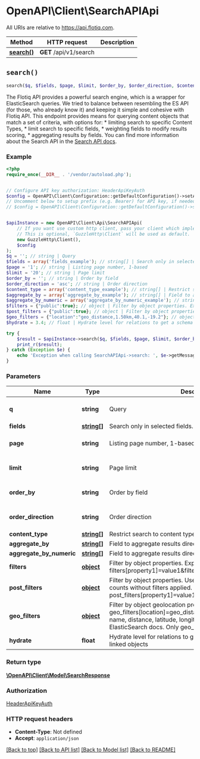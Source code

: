 # OpenAPI\Client\SearchAPIApi

All URIs are relative to https://api.flotiq.com.

Method | HTTP request | Description
------------- | ------------- | -------------
[**search()**](SearchAPIApi.md#search) | **GET** /api/v1/search | 


## `search()`

```php
search($q, $fields, $page, $limit, $order_by, $order_direction, $content_type, $aggregate_by, $aggregate_by_numeric, $filters, $post_filters, $geo_filters, $hydrate): \OpenAPI\Client\Model\SearchResponse
```



The Flotiq API provides a powerful search engine, which is a wrapper for ElasticSearch queries. We tried to balance between resembling the ES API (for those, who already know it) and keeping it simple and cohesive with Flotiq API. This endpoint provides means for querying content objects that match a set of criteria, with options for:   * limiting search to specific Content Types,  * limit search to specific fields,  * weighting fields to modify results scoring,  * aggregating results by fields.   You can find more information about the Search API in the [Search API docs](https://flotiq.com/docs/API/search/).

### Example

```php
<?php
require_once(__DIR__ . '/vendor/autoload.php');


// Configure API key authorization: HeaderApiKeyAuth
$config = OpenAPI\Client\Configuration::getDefaultConfiguration()->setApiKey('X-AUTH-TOKEN', 'YOUR_API_KEY');
// Uncomment below to setup prefix (e.g. Bearer) for API key, if needed
// $config = OpenAPI\Client\Configuration::getDefaultConfiguration()->setApiKeyPrefix('X-AUTH-TOKEN', 'Bearer');


$apiInstance = new OpenAPI\Client\Api\SearchAPIApi(
    // If you want use custom http client, pass your client which implements `GuzzleHttp\ClientInterface`.
    // This is optional, `GuzzleHttp\Client` will be used as default.
    new GuzzleHttp\Client(),
    $config
);
$q = ''; // string | Query
$fields = array('fields_example'); // string[] | Search only in selected fields.
$page = '1'; // string | Listing page number, 1-based
$limit = '20'; // string | Page limit
$order_by = ''; // string | Order by field
$order_direction = 'asc'; // string | Order direction
$content_type = array('content_type_example'); // string[] | Restrict search to content types set
$aggregate_by = array('aggregate_by_example'); // string[] | Field to aggregate results direction (string fields only)
$aggregate_by_numeric = array('aggregate_by_numeric_example'); // string[] | Field to aggregate results direction with numeric type
$filters = {"public":true}; // object | Filter by object properties. Expected format: filters[property1]=value1&filters[property2]=value2
$post_filters = {"public":true}; // object | Filter by object properties. Use it when you want aggregated counts without filters applied. Expected format: post_filters[property1]=value1&post_filters[property2]=value2
$geo_filters = {"location":"geo_distance,1.50km,40.1,-19.2"}; // object | Filter by object geolocation properties. Example value: geo_filters[location]=geo_distance,1.50km,40.1,-19.2 (filter name, distance, latitude, longitude). For more information see ElasticSearch docs. Only geo_distance query is supported.
$hydrate = 3.4; // float | Hydrate level for relations to get a schema properly reflecting linked objects

try {
    $result = $apiInstance->search($q, $fields, $page, $limit, $order_by, $order_direction, $content_type, $aggregate_by, $aggregate_by_numeric, $filters, $post_filters, $geo_filters, $hydrate);
    print_r($result);
} catch (Exception $e) {
    echo 'Exception when calling SearchAPIApi->search: ', $e->getMessage(), PHP_EOL;
}
```

### Parameters

Name | Type | Description  | Notes
------------- | ------------- | ------------- | -------------
 **q** | **string**| Query | [optional] [default to &#39;&#39;]
 **fields** | [**string[]**](../Model/string.md)| Search only in selected fields. | [optional]
 **page** | **string**| Listing page number, 1-based | [optional] [default to &#39;1&#39;]
 **limit** | **string**| Page limit | [optional] [default to &#39;20&#39;]
 **order_by** | **string**| Order by field | [optional] [default to &#39;&#39;]
 **order_direction** | **string**| Order direction | [optional] [default to &#39;asc&#39;]
 **content_type** | [**string[]**](../Model/string.md)| Restrict search to content types set | [optional]
 **aggregate_by** | [**string[]**](../Model/string.md)| Field to aggregate results direction (string fields only) | [optional]
 **aggregate_by_numeric** | [**string[]**](../Model/string.md)| Field to aggregate results direction with numeric type | [optional]
 **filters** | [**object**](../Model/.md)| Filter by object properties. Expected format: filters[property1]&#x3D;value1&amp;filters[property2]&#x3D;value2 | [optional]
 **post_filters** | [**object**](../Model/.md)| Filter by object properties. Use it when you want aggregated counts without filters applied. Expected format: post_filters[property1]&#x3D;value1&amp;post_filters[property2]&#x3D;value2 | [optional]
 **geo_filters** | [**object**](../Model/.md)| Filter by object geolocation properties. Example value: geo_filters[location]&#x3D;geo_distance,1.50km,40.1,-19.2 (filter name, distance, latitude, longitude). For more information see ElasticSearch docs. Only geo_distance query is supported. | [optional]
 **hydrate** | **float**| Hydrate level for relations to get a schema properly reflecting linked objects | [optional]

### Return type

[**\OpenAPI\Client\Model\SearchResponse**](../Model/SearchResponse.md)

### Authorization

[HeaderApiKeyAuth](../../README.md#HeaderApiKeyAuth)

### HTTP request headers

- **Content-Type**: Not defined
- **Accept**: `application/json`

[[Back to top]](#) [[Back to API list]](../../README.md#endpoints)
[[Back to Model list]](../../README.md#models)
[[Back to README]](../../README.md)
